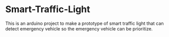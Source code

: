 # Smart-Traffic-Light
This is an arduino project to make a prototype of smart traffic light that can detect emergency vehicle so the emergency vehicle can be prioritize.
